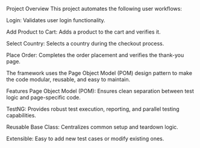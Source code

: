 Project Overview
This project automates the following user workflows:

Login: Validates user login functionality.

Add Product to Cart: Adds a product to the cart and verifies it.

Select Country: Selects a country during the checkout process.

Place Order: Completes the order placement and verifies the thank-you page.

The framework uses the Page Object Model (POM) design pattern to make the code modular, reusable, and easy to maintain.

Features
Page Object Model (POM): Ensures clean separation between test logic and page-specific code.

TestNG: Provides robust test execution, reporting, and parallel testing capabilities.

Reusable Base Class: Centralizes common setup and teardown logic.

Extensible: Easy to add new test cases or modify existing ones.
